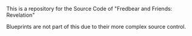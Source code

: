 ﻿This is a repository for the Source Code of "Fredbear and Friends: Revelation" 

Blueprints are not part of this due to their more complex source control.
